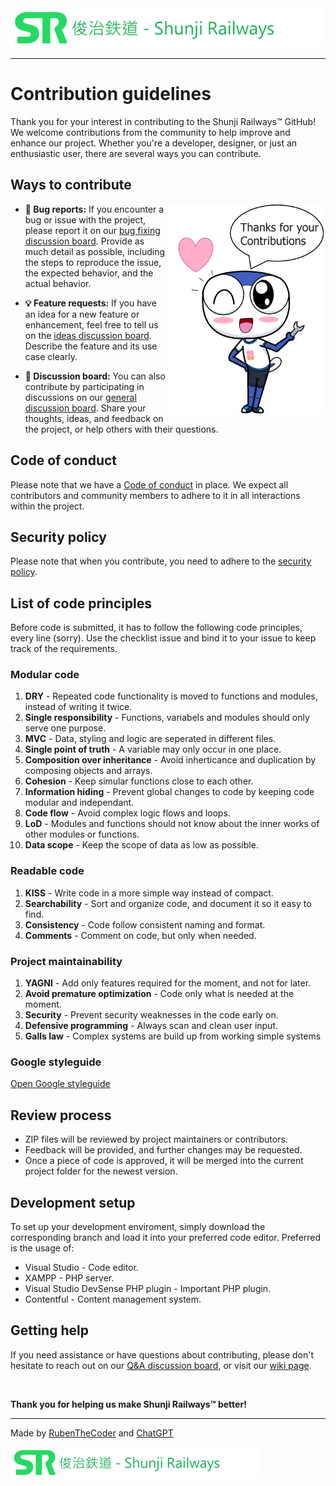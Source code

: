 <img src="https://github.com/RubenTheCoder/Shunji-Railways-GitHub/blob/main/.github/images/Shunji%20banner%20small.png">

---

# Contribution guidelines

Thank you for your interest in contributing to the Shunji Railways™ GitHub!
We welcome contributions from the community to help improve and enhance our project.
Whether you're a developer, designer, or just an enthusiastic user, there are several ways you can contribute.



## Ways to contribute

<img align="right" width="50%" src="https://github.com/RubenTheCoder/Shunji-Railways-GitHub/blob/main/.github/images/Thanks%20for%20Contributions%20Amesuki%20v2.png">



- **🚨 Bug reports:** If you encounter a bug or issue with the project,
please report it on our [bug fixing discussion board](https://github.com/RubenTheCoder/Shunji-Railways-GitHub/discussions/categories/bug-fixing).
Provide as much detail as possible, including the steps to reproduce the issue, the expected behavior, and the actual behavior.



- **💡 Feature requests:** If you have an idea for a new feature or enhancement, feel free to tell us on the
[ideas discussion board](https://github.com/RubenTheCoder/Shunji-Railways-GitHub/discussions/categories/ideas). Describe the feature and its use case clearly.



- **💬 Discussion board:** You can also contribute by participating in discussions on our [general discussion board](https://github.com/RubenTheCoder/Shunji-Railways-GitHub/discussions/categories/general).
Share your thoughts, ideas, and feedback on the project, or help others with their questions.



## Code of conduct

Please note that we have a [Code of conduct](https://github.com/RubenTheCoder/Shunji-Railways-GitHub/blob/main/.github/CODE_OF_CONDUCT.md) in place. We expect all contributors and community members to adhere to it in all interactions within the project.



## Security policy

Please note that when you contribute, you need to adhere to the [security policy](https://github.com/RubenTheCoder/Shunji-Railways-GitHub/security/policy).



## List of code principles

Before code is submitted, it has to follow the following code principles, every line (sorry).
Use the checklist issue and bind it to your issue to keep track of the requirements.

### Modular code
1. **DRY** - Repeated code functionality is moved to functions and modules, instead of writing it twice.
2. **Single responsibility** - Functions, variabels and modules should only serve one purpose.
3. **MVC** - Data, styling and logic are seperated in different files.
4. **Single point of truth** - A variable may only occur in one place.
5. **Composition over inheritance** - Avoid inherticance and duplication by composing objects and arrays.
6. **Cohesion** - Keep simular functions close to each other.
7. **Information hiding** - Prevent global changes to code by keeping code modular and independant.
8. **Code flow** - Avoid complex logic flows and loops.
9. **LoD** - Modules and functions should not know about the inner works of other modules or functions.
10. **Data scope** - Keep the scope of data as low as possible.

### Readable code
1. **KISS** - Write code in a more simple way instead of compact.
2. **Searchability** - Sort and organize code, and document it so it easy to find.
3. **Consistency** - Code follow consistent naming and format.
4. **Comments** - Comment on code, but only when needed.

### Project maintainability
1. **YAGNI** - Add only features required for the moment, and not for later.
2. **Avoid premature optimization** - Code only what is needed at the moment.
3. **Security** - Prevent security weaknesses in the code early on.
4. **Defensive programming** - Always scan and clean user input.
5. **Galls law** - Complex systems are build up from working simple systems

### Google styleguide
[Open Google styleguide](https://google.github.io/styleguide/)


## Review process

- ZIP files will be reviewed by project maintainers or contributors.
- Feedback will be provided, and further changes may be requested.
- Once a piece of code is approved, it will be merged into the current project folder for the newest version.



## Development setup

To set up your development enviroment, simply download the corresponding branch and load it into your preferred code editor. Preferred is the usage of:

- Visual Studio - Code editor.
- XAMPP - PHP server.
- Visual Studio DevSense PHP plugin - Important PHP plugin.
- Contentful - Content management system.



## Getting help

If you need assistance or have questions about contributing, please don't hesitate to reach out on our [Q&A discussion board](https://github.com/RubenTheCoder/Shunji-Railways-GitHub/discussions/categories/q-a), or visit our [wiki page](https://github.com/RubenTheCoder/Shunji-Railways-GitHub/wiki).

<br>

**Thank you for helping us make Shunji Railways™ better!**

---

Made by [RubenTheCoder](https://github.com/RubenTheCoder) and [ChatGPT](https://chat.openai.com/)

<img height="50px" src="https://github.com/RubenTheCoder/Shunji-Railways-GitHub/blob/main/.github/images/Shunji%20banner%20small.png">
